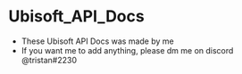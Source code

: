 # Ubisoft_API_Docs
- These Ubisoft API Docs was made by me
- If you want me to add anything, please dm me on discord @tristan#2230
